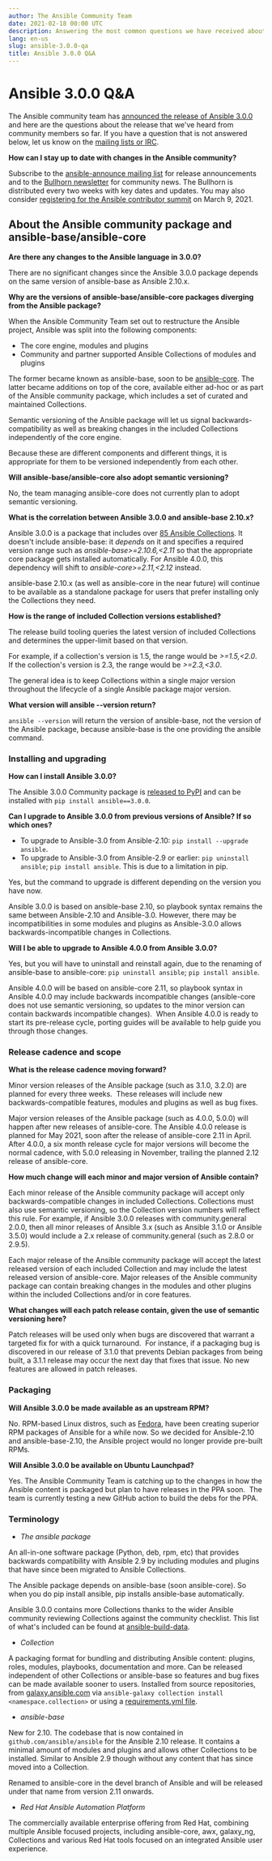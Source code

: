 ```yaml
---
author: The Ansible Community Team
date: 2021-02-18 00:00 UTC
description: Answering the most common questions we have received about the Ansible 3.0.0 release.
lang: en-us
slug: ansible-3.0.0-qa
title: Ansible 3.0.0 Q&A
---
```


# Ansible 3.0.0 Q&A

The Ansible community team has
[announced the release of Ansible 3.0.0](https://www.ansible.com/blog/announcing-the-community-ansible-3.0.0-package)
and here are the questions about the release that we've heard from
community members so far. If you have a question that is not answered
below, let us know on the [mailing lists or IRC](https://www.ansible.com/community).

**How can I stay up to date with changes in the Ansible community?**

Subscribe to the [ansible-announce mailing list](https://groups.google.com/forum/#!forum/ansible-announce)
for release announcements and to the [Bullhorn newsletter](https://us19.campaign-archive.com/home/?u=56d874e027110e35dea0e03c1&id=d6635f5420)
for community news. The Bullhorn is distributed every two weeks with key dates and updates. You may also consider
[registering for the Ansible contributor summit](https://www.eventbrite.com/e/ansible-contributor-summit-202103-registration-141735886853)
on March 9, 2021.

## About the Ansible community package and ansible-base/ansible-core

**Are there any changes to the Ansible language in 3.0.0?**

There are no significant changes since the Ansible 3.0.0 package depends on the same version of ansible-base as Ansible 2.10.x.

**Why are the versions of ansible-base/ansible-core packages diverging from the Ansible package?**

When the Ansible Community Team set out to restructure the Ansible project, Ansible was split into the following components: 

- The core engine, modules and plugins
- Community and partner supported Ansible Collections of modules and plugins

The former became known as ansible-base, soon to be
[ansible-core](https://github.com/ansible/ansible/blob/devel/docs/docsite/rst/roadmap/ROADMAP_2_11.rst).
The latter became additions on top of the core, available either ad-hoc
or as part of the Ansible community package, which includes a set of
curated and maintained Collections.

Semantic versioning of the Ansible package will let us signal
backwards-compatibility as well as breaking changes in the included
Collections independently of the core engine.

Because these are different components and different things, it is
appropriate for them to be versioned independently from each other.

**Will ansible-base/ansible-core also adopt semantic versioning?**

No, the team managing ansible-core does not currently plan to adopt semantic versioning.

**What is the correlation between Ansible 3.0.0 and ansible-base 2.10.x?**

Ansible 3.0.0 is a package that includes over [85 Ansible Collections](https://github.com/ansible-community/ansible-build-data/blob/main/3/ansible-3.build).
It doesn't include ansible-base: it *depends* on it and specifies a required version range such as *ansible-base>=2.10.6,<2.11* so that the appropriate core package gets installed automatically.
For Ansible 4.0.0, this dependency will shift to *ansible-core>=2.11,<2.12* instead.

ansible-base 2.10.x (as well as ansible-core in the near future) will continue to be available as a standalone package for users that prefer installing only the Collections they need.

**How is the range of included Collection versions established?**

The release build tooling queries the latest version of included Collections and determines the upper-limit based on that version.

For example, if a collection's version is 1.5, the range would be *>=1.5,<2.0*.
If the collection's version is 2.3, the range would be *>=2.3,<3.0*.

The general idea is to keep Collections within a single major version throughout the lifecycle of a single Ansible package major version.

**What version will ansible --version return?**

`ansible --version` will return the version of ansible-base, not the version of the Ansible package, because ansible-base is the one providing the ansible command.

### Installing and upgrading

**How can I install Ansible 3.0.0?**

The Ansible 3.0.0 Community package is [released to PyPI](https://pypi.org/project/ansible/) and can be installed
with `pip install ansible==3.0.0`.

**Can I upgrade to Ansible 3.0.0 from previous versions of Ansible? If so which ones?**

- To upgrade to Ansible-3.0 from Ansible-2.10: `pip install --upgrade ansible`.
- To upgrade to Ansible-3.0 from Ansible-2.9 or earlier: `pip uninstall ansible`; `pip install ansible`.
  This is due to a limitation in pip.

Yes, but the command to upgrade is different depending on the version you have now.

Ansible 3.0.0 is based on ansible-base 2.10, so playbook syntax remains
the same between Ansible-2.10 and Ansible-3.0. However, there may be
incompatibilities in some modules and plugins as Ansible-3.0.0 allows
backwards-incompatible changes in Collections.

**Will I be able to upgrade to Ansible 4.0.0 from Ansible 3.0.0?**

Yes, but you will have to uninstall and reinstall again, due to
the renaming of ansible-base to ansible-core: `pip uninstall ansible`; `pip install ansible`.

Ansible 4.0.0 will be based on
ansible-core 2.11, so playbook syntax in Ansible 4.0.0 may
include backwards incompatible changes (ansible-core does not
use semantic versioning, so updates to the minor version can
contain backwards incompatible changes).  When Ansible 4.0.0 is
ready to start its pre-release cycle, porting guides will be
available to help guide you through those
changes.

### Release cadence and scope

**What is the release cadence moving forward?**

Minor version releases of the Ansible package (such as 3.1.0,
3.2.0) are planned for every three weeks.  These releases will
include new backwards-compatible features, modules and plugins
as well as bug fixes.

Major version releases of the Ansible package (such as 4.0.0,
5.0.0) will happen after new releases of ansible-core. The
Ansible 4.0.0 release is planned for May 2021, soon after the
release of ansible-core 2.11 in April. After 4.0.0, a six month
release cycle for major versions will become the normal cadence,
with 5.0.0 releasing in November, trailing the planned 2.12
release of ansible-core.

**How much change will each minor and major version of Ansible contain?**

Each minor release of the Ansible community package will accept
only backwards-compatible changes in included Collections.
Collections must also use semantic versioning, so the Collection
version numbers will reflect this rule. For example, if Ansible
3.0.0 releases with community.general 2.0.0, then all minor
releases of Ansible 3.x (such as Ansible 3.1.0 or Ansible 3.5.0)
would include a 2.x release of community.general (such as 2.8.0
or 2.9.5).

Each major release of the Ansible community package will accept
the latest released version of each included Collection and may
include the latest released version of ansible-core. Major
releases of the Ansible community package can contain breaking
changes in the modules and other plugins within the included
Collections and/or in core features.

**What changes will each patch release contain, given the use of semantic versioning here?**

Patch releases will be used only when bugs are discovered that
warrant a targeted fix for with a quick turnaround.  For
instance, if a packaging bug is discovered in our release of
3.1.0 that prevents Debian packages from being built, a 3.1.1
release may occur the next day that fixes that issue. No new
features are allowed in patch releases.

### Packaging

**Will Ansible 3.0.0 be made available as an upstream RPM?**

No. RPM-based Linux distros, such as [Fedora](https://src.fedoraproject.org/rpms/ansible),
have been creating superior RPM packages of Ansible for a while
now. So we decided for Ansible-2.10 and ansible-base-2.10, the
Ansible project would no longer provide pre-built RPMs.

**Will Ansible 3.0.0 be available on Ubuntu Launchpad?**

Yes. The Ansible Community Team is catching up to the changes
in how the Ansible content is packaged but plan to have releases
in the PPA soon.  The team is currently testing a new GitHub
action to build the debs for the PPA.

### Terminology

- *The ansible package*

An all-in-one software package (Python, deb, rpm, etc) that
provides backwards compatibility with Ansible 2.9 by including
modules and plugins that have since been migrated to Ansible
Collections.

The Ansible package depends on ansible-base (soon ansible-core).
So when you do pip install ansible, pip installs ansible-base
automatically.

Ansible 3.0.0 contains more Collections thanks to the wider
Ansible community reviewing Collections against the community
checklist. This list of what's included can be found at
[ansible-build-data](https://github.com/ansible-community/ansible-build-data/tree/master/2.10).

- *Collection*

A packaging format for bundling and distributing Ansible
content: plugins, roles, modules, playbooks, documentation and
more. Can be released independent of other Collections or
ansible-base so features and bug
fixes can be made available sooner to users.
    Installed from source repositories, from
[galaxy.ansible.com](https://galaxy.ansible.com/) via
`ansible-galaxy collection install <namespace.collection>` or using a [requirements.yml file](https://galaxy.ansible.com/docs/using/installing.html#installing-multiple-roles-from-a-file).

- *ansible-base*

New for 2.10. The codebase that is now contained in
`github.com/ansible/ansible` for the Ansible 2.10 release. It
contains a minimal amount of modules and plugins and allows
other Collections to be installed. Similar to Ansible 2.9 though
without any content that has since moved into a Collection.

Renamed to ansible-core in the devel branch of Ansible and will
be released under that name from version 2.11 onwards.

- *Red Hat Ansible Automation Platform*

The commercially available enterprise offering from Red Hat,
combining multiple Ansible focused projects, including
ansible-core, awx, galaxy_ng, Collections and various Red Hat
tools focused on an integrated Ansible user experience.
